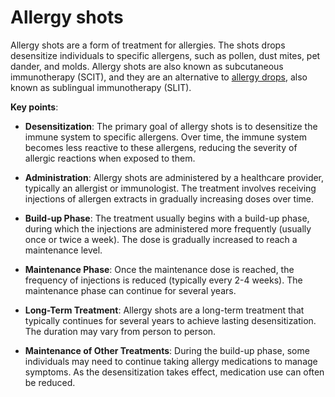 <!--
source: gpt-3 + jph editing
aka: subcutaneous immunotherapy (SCIT)
aka: sublingual immunotherapy (SLIT)
<!--cf: allergy-drops)
tags: immunotherapies
-->

# Allergy shots

Allergy shots are a form of treatment for allergies. The shots drops desensitize individuals to specific allergens, such as pollen, dust mites, pet dander, and molds. Allergy shots are also known as subcutaneous immunotherapy (SCIT), and they are an alternative to [allergy drops](../allergy-drops/), also known as sublingual immunotherapy (SLIT).

**Key points**:

* **Desensitization**: The primary goal of allergy shots is to desensitize the immune system to specific allergens. Over time, the immune system becomes less reactive to these allergens, reducing the severity of allergic reactions when exposed to them.

* **Administration**: Allergy shots are administered by a healthcare provider, typically an allergist or immunologist. The treatment involves receiving injections of allergen extracts in gradually increasing doses over time.

* **Build-up Phase**: The treatment usually begins with a build-up phase, during which the injections are administered more frequently (usually once or twice a week). The dose is gradually increased to reach a maintenance level.

* **Maintenance Phase**: Once the maintenance dose is reached, the frequency of injections is reduced (typically every 2-4 weeks). The maintenance phase can continue for several years.

* **Long-Term Treatment**: Allergy shots are a long-term treatment that typically continues for several years to achieve lasting desensitization. The duration may vary from person to person.

* **Maintenance of Other Treatments**: During the build-up phase, some individuals may need to continue taking allergy medications to manage symptoms. As the desensitization takes effect, medication use can often be reduced.
